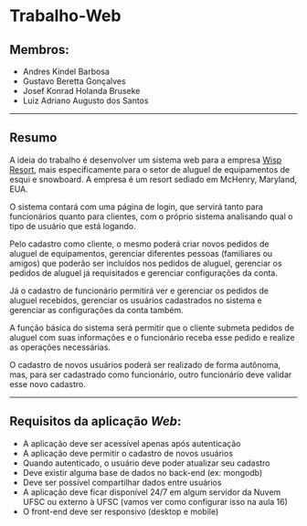 # Trabalho-Web

## Membros:

* Andres Kindel Barbosa
* Gustavo Beretta Gonçalves
* Josef Konrad Holanda Bruseke
* Luiz Adriano Augusto dos Santos

---

## Resumo

A ideia do trabalho é desenvolver um sistema web para a empresa [Wisp Resort](https://www.wispresort.com/), mais especificamente para o setor de aluguel de equipamentos de esqui e snowboard. A empresa é um resort sediado em McHenry, Maryland, EUA.

O sistema contará com uma página de login, que servirá tanto para funcionários quanto para clientes, com o próprio sistema analisando qual o tipo de usuário que está logando.

Pelo cadastro como cliente, o mesmo poderá criar novos pedidos de aluguel de equipamentos, gerenciar diferentes pessoas (familiares ou amigos) que poderão ser incluídos nos pedidos de aluguel, gerenciar os pedidos de aluguel já requisitados e gerenciar configurações da conta.

Já o cadastro de funcionário permitirá ver e gerenciar os pedidos de aluguel recebidos, gerenciar os usuários cadastrados no sistema e gerenciar as configurações da conta também.

A função básica do sistema será permitir que o cliente submeta pedidos de aluguel com suas informações e o funcionário receba esse pedido e realize as operações necessárias.

O cadastro de novos usuários poderá ser realizado de forma autônoma, mas, para ser cadastrado como funcionário, outro funcionário deve validar esse novo cadastro.

---

## Requisitos da aplicação _Web_:

* A aplicação deve ser acessível apenas após autenticação
* A aplicação deve permitir o cadastro de novos usuários
* Quando autenticado, o usuário deve poder atualizar seu cadastro
* Deve existir alguma base de dados no back-end (ex: mongodb)
* Deve ser possível compartilhar dados entre usuários
* A aplicação deve ficar disponível 24/7 em algum servidor da Nuvem UFSC ou externo à UFSC (vamos ver como configurar isso na aula 16)
* O front-end deve ser responsivo (desktop e mobile)
